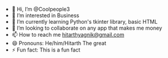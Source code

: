 - 👋 Hi, I’m @Coolpeople3
- 👀 I’m interested in Business
- 🌱 I’m currently learning Python's tkinter library, basic HTML
- 💞️ I’m looking to collaborate on any app that makes me money
- 📫 How to reach me hitarthyagnik@gmail.com
- 😄 Pronouns: He/him/Hitarth The great
- ⚡ Fun fact: This is a fun fact

<!---
Coolpeople3/Coolpeople3 is a ✨ special ✨ repository because its `README.md` (this file) appears on your GitHub profile.
You can click the Preview link to take a look at your changes.
--->
